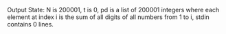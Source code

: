 Output State: N is 200001, t is 0, pd is a list of 200001 integers where each element at index i is the sum of all digits of all numbers from 1 to i, stdin contains 0 lines.